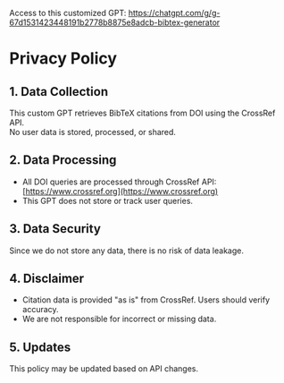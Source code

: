 Access to this customized GPT:
https://chatgpt.com/g/g-67d1531423448191b2778b8875e8adcb-bibtex-generator

# Privacy Policy

## 1. Data Collection
This custom GPT retrieves BibTeX citations from DOI using the CrossRef API.  
No user data is stored, processed, or shared.  

## 2. Data Processing
- All DOI queries are processed through CrossRef API: [https://www.crossref.org](https://www.crossref.org)  
- This GPT does not store or track user queries.  

## 3. Data Security
Since we do not store any data, there is no risk of data leakage.  

## 4. Disclaimer
- Citation data is provided "as is" from CrossRef. Users should verify accuracy.  
- We are not responsible for incorrect or missing data.  

## 5. Updates
This policy may be updated based on API changes.
